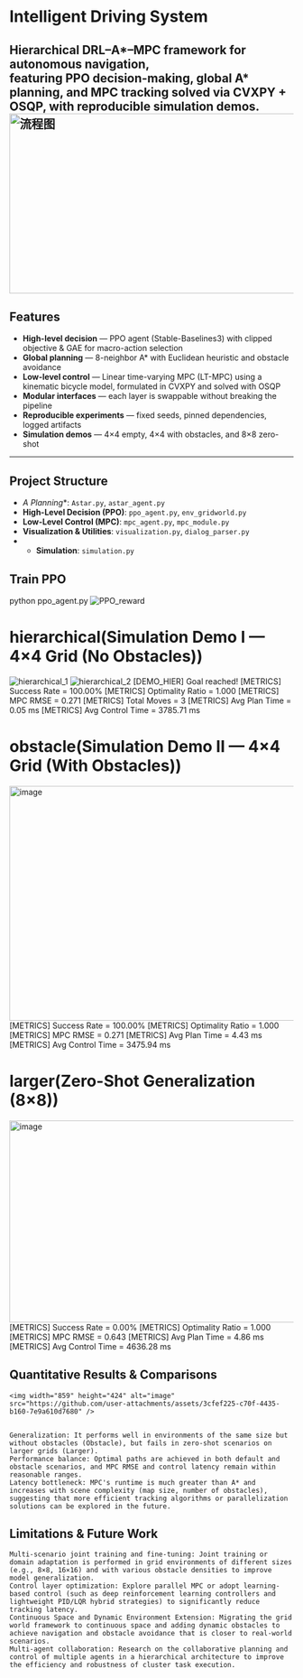# Intelligent Driving System

Hierarchical **DRL–A\*–MPC** framework for autonomous navigation,  
featuring PPO decision-making, global A* planning, and MPC tracking solved via **CVXPY + OSQP**, with reproducible simulation demos.
<img width="610" height="319" alt="流程图" src="https://github.com/user-attachments/assets/50502628-ba0e-48b4-8d06-4d7d185c730a" />
---

## Features
- **High-level decision** — PPO agent (Stable-Baselines3) with clipped objective & GAE for macro-action selection
- **Global planning** — 8-neighbor A* with Euclidean heuristic and obstacle avoidance
- **Low-level control** — Linear time-varying MPC (LT-MPC) using a kinematic bicycle model, formulated in CVXPY and solved with OSQP
- **Modular interfaces** — each layer is swappable without breaking the pipeline
- **Reproducible experiments** — fixed seeds, pinned dependencies, logged artifacts
- **Simulation demos** — 4×4 empty, 4×4 with obstacles, and 8×8 zero-shot

---

## Project Structure
- **A* Planning**: `Astar.py`, `astar_agent.py`  
- **High-Level Decision (PPO)**: `ppo_agent.py`, `env_gridworld.py`  
- **Low-Level Control (MPC)**: `mpc_agent.py`, `mpc_module.py`  
- **Visualization & Utilities**: `visualization.py`, `dialog_parser.py`
- - **Simulation**: `simulation.py`
## Train PPO
  python ppo_agent.py
  ![PPO_reward](https://github.com/user-attachments/assets/7c006ce8-a06e-4a88-9b74-e69c0ce2e470)
  #  hierarchical(Simulation Demo I — 4×4 Grid (No Obstacles))
  ![hierarchical_1](https://github.com/user-attachments/assets/6eeab195-45bd-4b2f-a18c-2975d80073cc)
  ![hierarchical_2](https://github.com/user-attachments/assets/d89444ed-31fc-4e71-aeb0-ef37c6c38056)
    [DEMO_HIER] Goal reached!
    [METRICS] Success Rate      = 100.00%
    [METRICS] Optimality Ratio  = 1.000
    [METRICS] MPC RMSE         = 0.271
    [METRICS] Total Moves      = 3
    [METRICS] Avg Plan Time    = 0.05 ms
    [METRICS] Avg Control Time = 3785.71 ms
    
  #  obstacle(Simulation Demo II — 4×4 Grid (With Obstacles))
  <img width="1041" height="416" alt="image" src="https://github.com/user-attachments/assets/53068e72-109c-42a4-8d1c-a3754c77a406" />
    [METRICS] Success Rate      = 100.00%
    [METRICS] Optimality Ratio  = 1.000
    [METRICS] MPC RMSE         = 0.271
    [METRICS] Avg Plan Time    = 4.43 ms
    [METRICS] Avg Control Time = 3475.94 ms
    
  #  larger(Zero-Shot Generalization (8×8))
  <img width="895" height="358" alt="image" src="https://github.com/user-attachments/assets/c117c48d-8764-4cda-ad50-a6ba01466013" />
    [METRICS] Success Rate      = 0.00%
    [METRICS] Optimality Ratio  = 1.000
    [METRICS] MPC RMSE         = 0.643
    [METRICS] Avg Plan Time    = 4.86 ms
    [METRICS] Avg Control Time = 4636.28 ms
    
## Quantitative Results & Comparisons
    <img width="859" height="424" alt="image" src="https://github.com/user-attachments/assets/3cfef225-c70f-4435-b160-7e9a610d7680" />


    Generalization: It performs well in environments of the same size but without obstacles (Obstacle), but fails in zero-shot scenarios on larger grids (Larger).
    Performance balance: Optimal paths are achieved in both default and obstacle scenarios, and MPC RMSE and control latency remain within reasonable ranges.
    Latency bottleneck: MPC's runtime is much greater than A* and increases with scene complexity (map size, number of obstacles), suggesting that more efficient tracking algorithms or parallelization solutions can be explored in the future.

##  Limitations & Future Work
    Multi-scenario joint training and fine-tuning: Joint training or domain adaptation is performed in grid environments of different sizes (e.g., 8×8, 16×16) and with various obstacle densities to improve model generalization.
    Control layer optimization: Explore parallel MPC or adopt learning-based control (such as deep reinforcement learning controllers and lightweight PID/LQR hybrid strategies) to significantly reduce tracking latency.
    Continuous Space and Dynamic Environment Extension: Migrating the grid world framework to continuous space and adding dynamic obstacles to achieve navigation and obstacle avoidance that is closer to real-world scenarios.
    Multi-agent collaboration: Research on the collaborative planning and control of multiple agents in a hierarchical architecture to improve the efficiency and robustness of cluster task execution.
